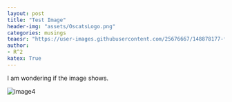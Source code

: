 ```yaml
---
layout: post
title: "Test Image"
header-img: "assets/OscatsLogo.png"
categories: musings
teaesr: "https://user-images.githubusercontent.com/25676667/148878177-f056e2ef-3628-47d5-ac41-b241fc9be8ab.jpg"
author:
- R^2
katex: True
---
```

<meta name="viewport" content="width=device-width, initial-scale=1">
<style>
.responsive {
  width: 75%;
  height: auto;
}
</style>

I am wondering if the image shows.

![image4](https://user-images.githubusercontent.com/25676667/148878177-f056e2ef-3628-47d5-ac41-b241fc9be8ab.jpg)


